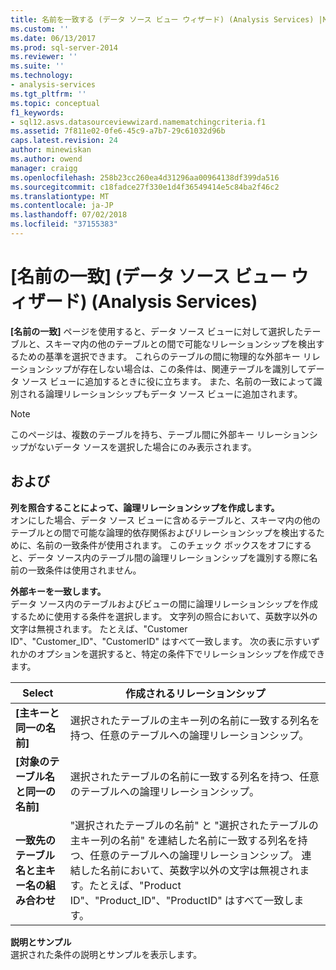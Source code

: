 ```yaml
---
title: 名前を一致する (データ ソース ビュー ウィザード) (Analysis Services) |Microsoft Docs
ms.custom: ''
ms.date: 06/13/2017
ms.prod: sql-server-2014
ms.reviewer: ''
ms.suite: ''
ms.technology:
- analysis-services
ms.tgt_pltfrm: ''
ms.topic: conceptual
f1_keywords:
- sql12.asvs.datasourceviewwizard.namematchingcriteria.f1
ms.assetid: 7f811e02-0fe6-45c9-a7b7-29c61032d96b
caps.latest.revision: 24
author: minewiskan
ms.author: owend
manager: craigg
ms.openlocfilehash: 258b23cc260ea4d31296aa00964138df399da516
ms.sourcegitcommit: c18fadce27f330e1d4f36549414e5c84ba2f46c2
ms.translationtype: MT
ms.contentlocale: ja-JP
ms.lasthandoff: 07/02/2018
ms.locfileid: "37155383"
---
```

# <a name="name-matching-data-source-view-wizard-analysis-services"></a>[名前の一致] (データ ソース ビュー ウィザード) (Analysis Services)
  **[名前の一致]** ページを使用すると、データ ソース ビューに対して選択したテーブルと、スキーマ内の他のテーブルとの間で可能なリレーションシップを検出するための基準を選択できます。 これらのテーブルの間に物理的な外部キー リレーションシップが存在しない場合は、この条件は、関連テーブルを識別してデータ ソース ビューに追加するときに役に立ちます。 また、名前の一致によって識別される論理リレーションシップもデータ ソース ビューに追加されます。  
  
> [!NOTE]  
>  このページは、複数のテーブルを持ち、テーブル間に外部キー リレーションシップがないデータ ソースを選択した場合にのみ表示されます。  
  
## <a name="options"></a>および  
 **列を照合することによって、論理リレーションシップを作成します。**  
 オンにした場合、データ ソース ビューに含めるテーブルと、スキーマ内の他のテーブルとの間で可能な論理的依存関係およびリレーションシップを検出するために、名前の一致条件が使用されます。 このチェック ボックスをオフにすると、データ ソース内のテーブル間の論理リレーションシップを識別する際に名前の一致条件は使用されません。  
  
 **外部キーを一致します。**  
 データ ソース内のテーブルおよびビューの間に論理リレーションシップを作成するために使用する条件を選択します。 文字列の照合において、英数字以外の文字は無視されます。 たとえば、"Customer ID"、"Customer_ID"、"CustomerID" はすべて一致します。 次の表に示すいずれかのオプションを選択すると、特定の条件下でリレーションシップを作成できます。  
  
|Select|作成されるリレーションシップ|  
|------------|---------------|  
|**[主キーと同一の名前]**|選択されたテーブルの主キー列の名前に一致する列名を持つ、任意のテーブルへの論理リレーションシップ。|  
|**[対象のテーブル名と同一の名前]**|選択されたテーブルの名前に一致する列名を持つ、任意のテーブルへの論理リレーションシップ。|  
|**一致先のテーブル名と主キー名の組み合わせ**|"選択されたテーブルの名前" と "選択されたテーブルの主キー列の名前" を連結した名前に一致する列名を持つ、任意のテーブルへの論理リレーションシップ。 連結した名前において、英数字以外の文字は無視されます。たとえば、"Product ID"、"Product_ID"、"ProductID" はすべて一致します。|  
  
 **説明とサンプル**  
 選択された条件の説明とサンプルを表示します。  
  
  

